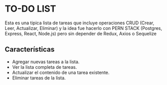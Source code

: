 # TO-DO LIST

Esta es una tipica lista de tareas que incluye operaciones CRUD (Crear, Leer, Actualizar, Eliminar) y la idea fue hacerlo con PERN STACK (Postgres, Express, React, Node.js) 
pero sin depender de Redux, Axios o Sequelize

## Características

- Agregar nuevas tareas a la lista.
- Ver la lista completa de tareas.
- Actualizar el contenido de una tarea existente.
- Eliminar tareas de la lista.

